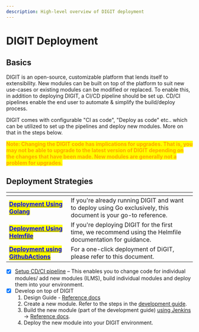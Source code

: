 ```yaml
---
description: High-level overview of DIGIT deployment
---
```


# DIGIT Deployment

## Basics

DIGIT is an open-source, customizable platform that lends itself to extensibility. New modules can be built on top of the platform to suit new use-cases or existing modules can be modified or replaced. To enable this, in addition to deploying DIGIT, a CI/CD pipeline should be set up. CD/CI pipelines enable the end user to automate & simplify the build/deploy process.

DIGIT comes with configurable "CI as code", "Deploy as code" etc.. which can be utilized to set up the pipelines and deploy new modules. More on that in the steps below.&#x20;

<mark style="color:orange;">**Note: Changing the DIGIT code has implications for upgrades. That is, you may not be able to upgrade to the latest version of DIGIT depending on the changes that have been made. New modules are generally not a problem for upgrades.**</mark>&#x20;

## Deployment Strategies

<table data-view="cards"><thead><tr><th></th><th></th><th></th></tr></thead><tbody><tr><td><a href="https://core.digit.org/v/2.9-lts/guides/installation-guide/digit-deployment/deployment-using-golang"><mark style="color:blue;"><strong>Deployment Using Golang</strong></mark></a></td><td>If you're already running DIGIT and want to deploy using Go exclusively, this document is your go-to reference.</td><td></td></tr><tr><td><a href="https://core.digit.org/v/2.9-lts/guides/installation-guide/digit-deployment/deployment-using-helmfile"><mark style="color:blue;"><strong>Deployment Using Helmfile</strong></mark></a></td><td>If you're deploying DIGIT for the first time, we recommend using the Helmfile documentation for guidance.</td><td></td></tr><tr><td><a href="https://core.digit.org/v/2.9-lts/guides/installation-guide/digit-deployment/deployment-using-githubactions"><mark style="color:blue;"><strong>Deployment using GithubActions</strong></mark></a></td><td>For a one-click deployment of DiGIT, please refer to this document.</td><td></td></tr></tbody></table>

* [x] [Setup CD/CI pipeline](setup-guide/ci-cd-set-up/) – This enables you to change code for individual modules/ add new modules (ILMS), build individual modules and deploy them into your environment.&#x20;
* [x] Develop on top of DIGIT&#x20;
  1. Design Guide - [Reference docs](../design-guide/)
  2. Create a new module. Refer to the steps in the [development guide](../developer-guide/backend-developer-guide/).
  3. Build the new module (part of the development guide) [using Jenkins](setup-guide/ci-cd-set-up/ci-cd-build-job-pipeline-setup.md) → [Reference docs](setup-guide/ci-cd-set-up/ci-cd-build-job-pipeline-setup.md).
  4. Deploy the new module into your DIGIT environment.

